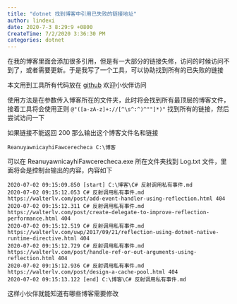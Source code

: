 ```yaml
---
title: "dotnet 找到博客中引用已失败的链接地址"
author: lindexi
date: 2020-7-3 8:29:9 +0800
CreateTime: 7/2/2020 3:36:30 PM
categories: dotnet
---
```


在我的博客里面会添加很多引用，但是有一大部分的链接失修，访问的时候访问不到了，或者需要更新。于是我写了一个工具，可以协助找到所有的已失败的链接

<!--more-->


<!-- CreateTime:7/2/2020 3:36:30 PM -->

<!-- 发布 -->

本文用到工具所有代码放在 [github](https://github.com/lindexi/lindexi_gd/tree/5e17bc953f9e71de9d980ab844e7eceaa72234c8/ReanuyawnicayhiFawcerecheca) 欢迎小伙伴访问

使用方法是在参数传入博客所在的文件夹，此时将会找到所有最顶层的博客文件，接着工具将会使用正则 `@"([a-zA-z]+://[^\s^:^)^""]*)"` 找到所有的链接，然后尝试访问一下

如果链接不能返回 200 那么输出这个博客文件名和链接

```
ReanuyawnicayhiFawcerecheca C:\博客
```

可以在 ReanuyawnicayhiFawcerecheca.exe 所在文件夹找到 Log.txt 文件，里面将会是控制台输出的内容，内容如下

```
2020-07-02 09:15:09.850 [start] C:\博客\C# 反射调用私有事件.md
2020-07-02 09:15:12.053 C# 反射调用私有事件.md https://walterlv.com/post/add-event-handler-using-reflection.html 404
2020-07-02 09:15:12.311 C# 反射调用私有事件.md https://walterlv.com/post/create-delegate-to-improve-reflection-performance.html 404
2020-07-02 09:15:12.519 C# 反射调用私有事件.md https://walterlv.com/uwp/2017/09/21/reflection-using-dotnet-native-runtime-directive.html 404
2020-07-02 09:15:12.729 C# 反射调用私有事件.md https://walterlv.com/post/handle-ref-or-out-arguments-using-reflection.html 404
2020-07-02 09:15:12.936 C# 反射调用私有事件.md https://walterlv.com/post/design-a-cache-pool.html 404
2020-07-02 09:15:13.122 [end] C:\博客\C# 反射调用私有事件.md
```

这样小伙伴就能知道有哪些博客需要修改

